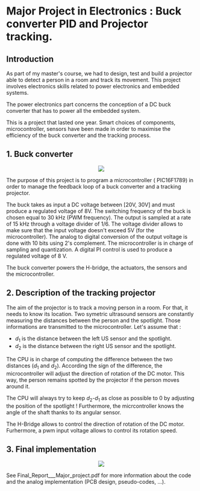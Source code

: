 # Major Project in Electronics : Buck converter PID and Projector tracking.
## Introduction

As part of my master's course, we had to design, test and build a projector able to detect a person in a room and track its movement. This project involves electronics skills related to power electronics and embedded systems. 

The power electronics part concerns the conception of a DC buck converter that has to power all the embedded system.

This is a project that lasted one year. Smart choices of components, microcontroller, sensors have been made in order to maximise the efficiency of the buck converter and the tracking process.


## 1. Buck converter
<p align="center">
  <img src="https://i.imgur.com/X9Qw94F.png" />
</p>

The purpose of this project is to program a microcontroller ( PIC16F1789) in order to manage the feedback loop of a buck converter and a tracking projector. 

The buck takes as input a DC voltage between [20V, 30V] and must produce a regulated voltage of 8V. The switching frequency of the buck is chosen equal to 30 kHz (PWM frequency). The output is sampled at a rate of 15 kHz through a voltage divider of 1/6. The voltage divider allows to make sure that the input voltage doesn't exceed 5V (for the microcontroller). The analog to digital conversion of the output voltage is done with 10 bits using 2's complement. The microcontroller is in charge of sampling and quantization. A digital PI control is used to produce a regulated voltage of 8 V.  

The buck converter powers the H-bridge, the actuators, the sensors and the microcontroller.



## 2. Description of the tracking projector

The aim of the projector is to track a moving person in a room. For that, it needs to know its location. Two symetric ultrasound sensors are constantly measuring the distances between the person and the spotlight. Those informations are transmitted to the microcontroller. Let's assume that :

- $d_1$ is the distance between the left US sensor and the spotlight.
- $d_2$ is the distance between the right US sensor and the spotlight.

The CPU is in charge of computing the difference between the two distances ($d_1$ and $d_2$). According the sign of the difference, the microcontroller will adjust the direction of rotation of the DC motor. This way, the person remains spotted by the projector if the person moves around it. 

The CPU will always try to keep $d_2$-$d_1$ as close as possible to 0 by adjusting the position of the spotlight ! Furthermore, the micrcontroller knows the angle of the shaft thanks to its angular sensor.

The H-Bridge allows to control the direction of rotation of the DC motor. Furhermore, a pwm input voltage allows to control its rotation speed.


## 3. Final implementation 
<p align="center">
  <img src="https://i.imgur.com/qQMkzd6.png" />
</p>
See Final_Report___Major_project.pdf for more information about the code and the analog implementation (PCB design, pseudo-codes, ...).
